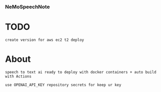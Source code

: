 ### NeMoSpeechNote


# TODO

    create version for aws ec2 t2 deploy



# About

    speech to text ai ready to deploy with docker containers + auto build with Actions

    use OPENAI_API_KEY repository secrets for keep ur key